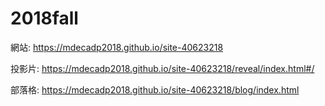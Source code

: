 # 2018fall

網站: https://mdecadp2018.github.io/site-40623218

投影片: https://mdecadp2018.github.io/site-40623218/reveal/index.html#/

部落格: https://mdecadp2018.github.io/site-40623218/blog/index.html
